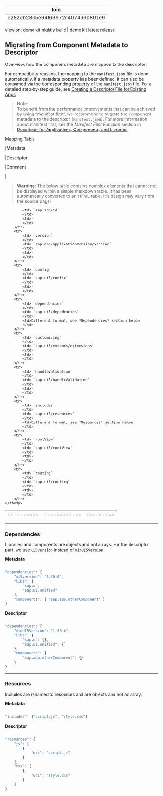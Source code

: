 <!-- loioe282db2865e94f69972c407469b801e9 -->

| loio |
| -----|
| e282db2865e94f69972c407469b801e9 |

<div id="loio">

view on: [demo kit nightly build](https://openui5nightly.hana.ondemand.com/#/topic/e282db2865e94f69972c407469b801e9) | [demo kit latest release](https://openui5.hana.ondemand.com/#/topic/e282db2865e94f69972c407469b801e9)</div>

## Migrating from Component Metadata to Descriptor

Overview, how the component metadata are mapped to the descriptor.

For compatibility reasons, the mapping to the `manifest.json` file is done automatically. If a metadata property has been defined, it can also be consumed via the corresponding property of the `manifest.json` file. For a detailed step-by-step guide, see [Creating a Descriptor File for Existing Apps](Creating_a_Descriptor_File_for_Existing_Apps_3a9baba.md).

> Note:  
> To benefit from the performance improvements that can be achieved by using “manifest first”, we recommend to migrate the component metadata to the descriptor \(`manifest.json`\). For more information about manifest first, see the *Manifest First Function* section in [Descriptor for Applications, Components, and Libraries](Descriptor_for_Applications,_Components,_and_Libraries_be0cf40.md).

 <a name="loioe282db2865e94f69972c407469b801e9__table_ogz_llt_45"/>Mapping Table

|Metadata

|Descriptor

|Comment

|
 > **Warning:** The below table contains complex elements that cannot not be displayed within a simple markdown table. It has been automatically converted to an HTML table. It's design may vary from the source page!

<table>
	<thead>
		<tr>
			<th>----------</th>
			<th>------------</th>
			<th>---------</th>
		</tr>
	</thead>
	<tbody>

			<td> `sap.app/id` 
			</td>
			<td>-
			</td>
		</tr>
		<tr>
			<td> `version` 
			</td>
			<td> `sap.app/applicationVersion/version` 
			</td>
			<td>-
			</td>
		</tr>
		<tr>
			<td> `config` 
			</td>
			<td> `sap.ui5/config` 
			</td>
			<td>-
			</td>
		</tr>
		<tr>
			<td> `dependencies` 
			</td>
			<td> `sap.ui5/depedencies` 
			</td>
			<td>Different format, see *Dependencies* section below
			</td>
		</tr>
		<tr>
			<td> `customizing` 
			</td>
			<td> `sap.ui5/extends/extensions` 
			</td>
			<td>-
			</td>
		</tr>
		<tr>
			<td> `handleValidation` 
			</td>
			<td> `sap.ui5/handleValidation` 
			</td>
			<td>-
			</td>
		</tr>
		<tr>
			<td> `includes` 
			</td>
			<td> `sap.ui5/resources` 
			</td>
			<td>Different format, see *Resources* section below
			</td>
		</tr>
		<tr>
			<td> `rootView` 
			</td>
			<td> `sap.ui5/rootView` 
			</td>
			<td>-
			</td>
		</tr>
		<tr>
			<td> `routing` 
			</td>
			<td> `sap.ui5/routing` 
			</td>
			<td>-
			</td>
		</tr>
	</tbody>
</table>

***

### Dependencies

Libraries and components are objects and not arrays. For the descriptor part, we use `ui5version` instead of `minUI5Version`.

**Metadata** 

``` js

"dependencies": {
    "ui5version": "1.30.0",
    "libs": [
        "sap.m",
        "sap.ui.unified"
    ],
    "components": [ "sap.app.otherComponent" ]
}
```

**Descriptor**

``` js

"dependencies": {
    "minUI5Version": "1.30.0",
    "libs": {
        "sap.m": {},
        "sap.ui.unified": {}
    },
    "components": {
        "sap.app.otherComponent": {}
    }
}
```

***

### Resources

Includes are renamed to resources and are objects and not an array.

**Metadata**

``` js

"includes": ["script.js", "style.css"]
```

**Descriptor**

``` js

"resources": {
    "js": [
        {
            "uri": "script.js"
        }
    ],
    "css": [
        {
            "uri": "style.css"
        }
    ]
}
```

